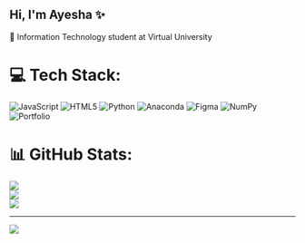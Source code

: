 ## Hi, I'm Ayesha ✨

🧠 Information Technology student at Virtual University<br/>
# 💻 Tech Stack:
![JavaScript](https://img.shields.io/badge/javascript-%23323330.svg?style=for-the-badge&logo=javascript&logoColor=%23F7DF1E) ![HTML5](https://img.shields.io/badge/html5-%23E34F26.svg?style=for-the-badge&logo=html5&logoColor=white) ![Python](https://img.shields.io/badge/python-3670A0?style=for-the-badge&logo=python&logoColor=ffdd54) ![Anaconda](https://img.shields.io/badge/Anaconda-%2344A833.svg?style=for-the-badge&logo=anaconda&logoColor=white) ![Figma](https://img.shields.io/badge/figma-%23F24E1E.svg?style=for-the-badge&logo=figma&logoColor=white) ![NumPy](https://img.shields.io/badge/numpy-%23013243.svg?style=for-the-badge&logo=numpy&logoColor=white) ![Portfolio](https://img.shields.io/badge/Portfolio-%23000000.svg?style=for-the-badge&logo=firefox&logoColor=#FF7139)
# 📊 GitHub Stats:
![](https://github-readme-stats.vercel.app/api?username=ayeshah666&theme=merko&hide_border=false&include_all_commits=false&count_private=false)<br/>
![](https://nirzak-streak-stats.vercel.app/?user=ayeshah666&theme=merko&hide_border=false)<br/>
![](https://github-readme-stats.vercel.app/api/top-langs/?username=ayeshah666&theme=merko&hide_border=false&include_all_commits=false&count_private=false&layout=compact)

---
[![](https://visitcount.itsvg.in/api?id=ayeshah666&icon=0&color=0)](https://visitcount.itsvg.in)

<!-- Proudly created with GPRM ( https://gprm.itsvg.in ) -->

